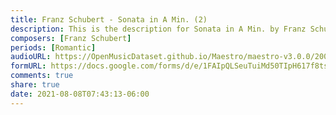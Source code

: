 ```yaml
---
title: Franz Schubert - Sonata in A Min. (2)
description: This is the description for Sonata in A Min. by Franz Schubert
composers: [Franz Schubert]
periods: [Romantic]
audioURL: https://OpenMusicDataset.github.io/Maestro/maestro-v3.0.0/2006/MIDI-Unprocessed_22_R2_2006_01_ORIG_MID--AUDIO_22_R2_2006_02_Track02_wav.midi
formURL: https://docs.google.com/forms/d/e/1FAIpQLSeuTuiMd50TIpH617f8tsDtfVp6tn1Qz-FiLmXTrpFIVHmBvw/viewform
comments: true
share: true
date: 2021-08-08T07:43:13-06:00
---
```

